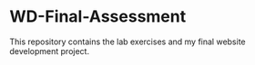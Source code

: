# WD-Final-Assessment
This repository contains the lab exercises and my final website development project.
